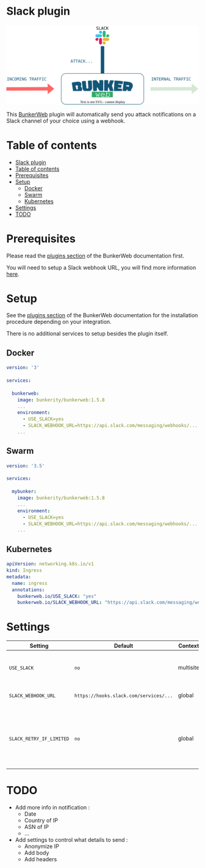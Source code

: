 # Slack plugin

<p align="center">
	<img alt="BunkerWeb Slack diagram" src="https://github.com/bunkerity/bunkerweb-plugins/raw/main/slack/docs/diagram.svg" />
</p>

This [BunkerWeb](https://www.bunkerweb.io) plugin will automatically send you attack notifications on a Slack channel of your choice using a webhook.

# Table of contents

- [Slack plugin](#slack-plugin)
- [Table of contents](#table-of-contents)
- [Prerequisites](#prerequisites)
- [Setup](#setup)
  - [Docker](#docker)
  - [Swarm](#swarm)
  - [Kubernetes](#kubernetes)
- [Settings](#settings)
- [TODO](#todo)

# Prerequisites

Please read the [plugins section](https://docs.bunkerweb.io/latest/plugins) of the BunkerWeb documentation first.

You will need to setup a Slack webhook URL, you will find more information [here](https://api.slack.com/messaging/webhooks).

# Setup

See the [plugins section](https://docs.bunkerweb.io/latest/plugins) of the BunkerWeb documentation for the installation procedure depending on your integration.

There is no additional services to setup besides the plugin itself.

## Docker

```yaml
version: '3'

services:

  bunkerweb:
    image: bunkerity/bunkerweb:1.5.8
    ...
    environment:
      - USE_SLACK=yes
      - SLACK_WEBHOOK_URL=https://api.slack.com/messaging/webhooks/...
    ...
```

## Swarm

```yaml
version: '3.5'

services:

  mybunker:
    image: bunkerity/bunkerweb:1.5.8
    ...
    environment:
      - USE_SLACK=yes
      - SLACK_WEBHOOK_URL=https://api.slack.com/messaging/webhooks/...
    ...
```

## Kubernetes

```yaml
apiVersion: networking.k8s.io/v1
kind: Ingress
metadata:
  name: ingress
  annotations:
    bunkerweb.io/USE_SLACK: "yes"
    bunkerweb.io/SLACK_WEBHOOK_URL: "https://api.slack.com/messaging/webhooks/..."
```

# Settings

| Setting                  | Default                                | Context   | Multiple | Description                                                                                  |
| ------------------------ | -------------------------------------- | --------- | -------- | -------------------------------------------------------------------------------------------- |
| `USE_SLACK`              | `no`                                   | multisite | no       | Enable sending alerts to a Slack channel.                                                    |
| `SLACK_WEBHOOK_URL`      | `https://hooks.slack.com/services/...` | global    | no       | Address of the Slack Webhook.                                                                |
|                          |
| `SLACK_RETRY_IF_LIMITED` | `no`                                   | global    | no       | Retry to send the request if Slack API is rate limiting us (may consume a lot of resources). |

# TODO

- Add more info in notification :
  - Date
  - Country of IP
  - ASN of IP
  - ...
- Add settings to control what details to send :
  - Anonymize IP
  - Add body
  - Add headers
